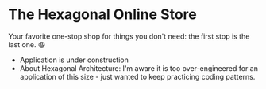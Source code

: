 # The Hexagonal Online Store
Your favorite one-stop shop for things you don't need: the first stop is the last one. 😆

- Application is under construction
- About Hexagonal Architecture: I'm aware it is too over-engineered for an application of this size - just wanted to keep practicing coding patterns.
